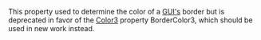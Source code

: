 This property used to determine the color of a [GUI's](https://developer.roblox.com/en-us/api-reference/class/GuiObject) border but is deprecated in favor of the [Color3](https://developer.roblox.com/en-us/api-reference/datatype/Color3) property BorderColor3, which should be used in new work instead.